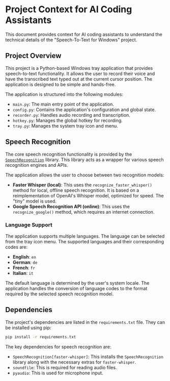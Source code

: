 # Project Context for AI Coding Assistants

This document provides context for AI coding assistants to understand the technical details of the "Speech-To-Text for Windows" project.

## Project Overview

This project is a Python-based Windows tray application that provides speech-to-text functionality. It allows the user to record their voice and have the transcribed text typed out at the current cursor position. The application is designed to be simple and hands-free.

The application is structured into the following modules:

-   `main.py`: The main entry point of the application.
-   `config.py`: Contains the application's configuration and global state.
-   `recorder.py`: Handles audio recording and transcription.
-   `hotkey.py`: Manages the global hotkey for recording.
-   `tray.py`: Manages the system tray icon and menu.

## Speech Recognition

The core speech recognition functionality is provided by the [`SpeechRecognition`](https://pypi.org/project/SpeechRecognition/) library. This library acts as a wrapper for various speech recognition engines and APIs.

The application allows the user to choose between two recognition models:

-   **Faster Whisper (local)**: This uses the `recognize_faster_whisper()` method for local, offline speech recognition. It is based on a reimplementation of OpenAI's Whisper model, optimized for speed. The "tiny" model is used.
-   **Google Speech Recognition API (online)**: This uses the `recognize_google()` method, which requires an internet connection.

### Language Support

The application supports multiple languages. The language can be selected from the tray icon menu. The supported languages and their corresponding codes are:

-   **English**: `en`
-   **German**: `de`
-   **French**: `fr`
-   **Italian**: `it`

The default language is determined by the user's system locale. The application handles the conversion of language codes to the format required by the selected speech recognition model.

## Dependencies

The project's dependencies are listed in the `requirements.txt` file. They can be installed using pip:

```bash
pip install -r requirements.txt
```

The key dependencies for speech recognition are:

-   `SpeechRecognition[faster-whisper]`: This installs the `SpeechRecognition` library along with the necessary extras for `faster-whisper`.
-   `soundfile`: This is required for reading audio files.
-   `pyaudio`: This is used for microphone input.